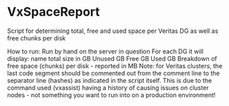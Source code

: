 # VxSpaceReport
Script for determining total, free and used space per Veritas DG as well as free chunks per disk

How to run:
Run by hand on the server in question
For each DG it will display:
  name
  total size in GB
  Unused GB
  Free GB
  Used GB
  Breakdown of free space (chunks) per disk - reported in MB
Note:  for Veritas clusters, the last code segment should be commented out from the comment line to the separator line (hashes) as indicated in the script itself.  This is due to the command used (vxassist) having a history of causing issues on cluster nodes - not something you want to run into on a production environment!

